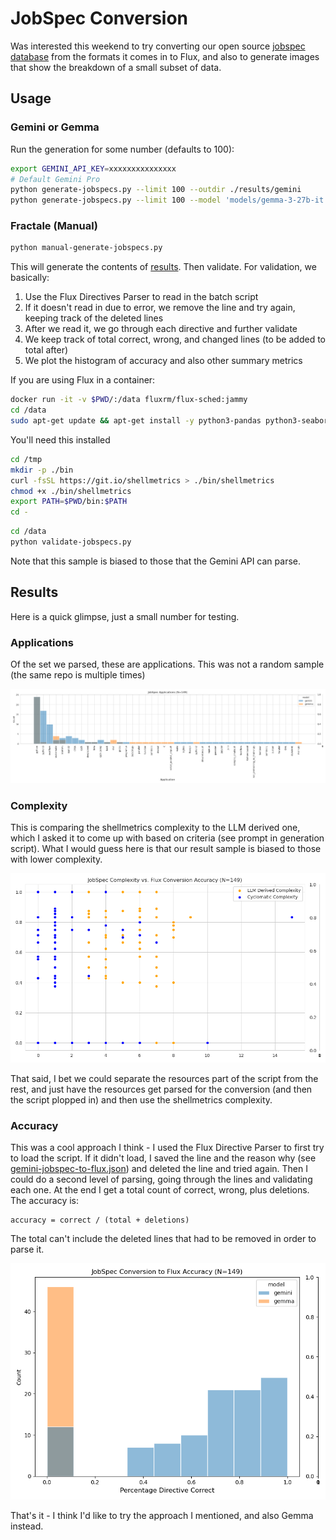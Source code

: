 # JobSpec Conversion

Was interested this weekend to try converting our open source [jobspec database](https://github.com/converged-computing/jobspec-database) from the formats it comes in to Flux, and also to generate images that show the breakdown of a small subset of data.

## Usage

### Gemini or Gemma

Run the generation for some number (defaults to 100):

```bash
export GEMINI_API_KEY=xxxxxxxxxxxxxxx
# Default Gemini Pro
python generate-jobspecs.py --limit 100 --outdir ./results/gemini
python generate-jobspecs.py --limit 100 --model 'models/gemma-3-27b-it' --output ./results/gemma
```

### Fractale (Manual)

```bash
python manual-generate-jobspecs.py
```

This will generate the contents of [results](results). Then validate. For validation, we basically:

1. Use the Flux Directives Parser to read in the batch script
2. If it doesn't read in due to error, we remove the line and try again, keeping track of the deleted lines
3. After we read it, we go through each directive and further validate
4. We keep track of total correct, wrong, and changed lines (to be added to total after)
5. We plot the histogram of accuracy and also other summary metrics

If you are using Flux in a container:

```bash
docker run -it -v $PWD/:/data fluxrm/flux-sched:jammy
cd /data
sudo apt-get update && apt-get install -y python3-pandas python3-seaborn
```

You'll need this installed

```bash
cd /tmp
mkdir -p ./bin
curl -fsSL https://git.io/shellmetrics > ./bin/shellmetrics
chmod +x ./bin/shellmetrics
export PATH=$PWD/bin:$PATH
cd -
```

```bash
cd /data
python validate-jobspecs.py
```

Note that this sample is biased to those that the Gemini API can parse.

## Results

Here is a quick glimpse, just a small number for testing.

### Applications

Of the set we parsed, these are applications. This was not a random sample (the same repo is multiple times)

![img/gemini-jobspec-applications.png](img/gemini-jobspec-applications.png)

### Complexity

This is comparing the shellmetrics complexity to the LLM derived one, which I asked it to come up with based on criteria (see prompt in generation script). What I would guess here is that our result sample is biased to those with lower complexity.

![img/gemini-jobspec-complexity.png](img/gemini-jobspec-complexity.png)

That said, I bet we could separate the resources part of the script from the rest, and just have the resources get parsed for the conversion (and then the script plopped in) and then use the shellmetrics complexity.

### Accuracy

This was a cool approach I think - I used the Flux Directive Parser to first try to load the script. If it didn't load, I saved the line and the reason why (see [gemini-jobspec-to-flux.json](gemini-jobspec-to-flux.json)) and deleted the line and tried again. Then I could do a second level of parsing, going through the lines and validating each one. At the end I get a total count of correct, wrong, plus deletions. The accuracy is:

```console
accuracy = correct / (total + deletions)
```

The total can't include the deleted lines that had to be removed in order to parse it.

![img/gemini-jobspec-to-flux-accuracy.png](img/gemini-jobspec-to-flux-accuracy.png)

That's it - I think I'd like to try the approach I mentioned, and also Gemma instead.
